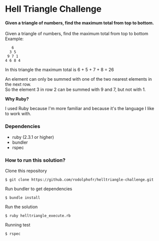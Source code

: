 # Hell Triangle Challenge

#### Given a triangle of numbers, find the maximum total from top to bottom.

Given a triangle of numbers, find the maximum total from top to bottom
Example:
```
   6
  3 5
 9 7 1
4 6 8 4
```
In this triangle the maximum total is 6 + 5 + 7 + 8 = 26

An element can only be summed with one of the two nearest elements in the next row.  
So the element 3 in row 2 can be summed with 9 and 7, but not with 1.

**Why Ruby?**

I used Ruby because I'm more familiar and because it's the language I like to work with.

### Dependencies
* ruby (2.3.1 or higher)
* bundler
* rspec

### How to run this solution?
Clone this repository
```
$ git clone https://github.com/rodolphofr/helltriangle-challenge.git
```

Run bundler to get dependencies
```
$ bundle install
```

Run the solution
```
$ ruby helltriangle_execute.rb
```

Running test
```
$ rspec
```

